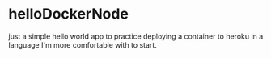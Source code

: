 # helloDockerNode
just a simple hello world app to practice deploying a container to heroku in a language I'm more comfortable with to start.
